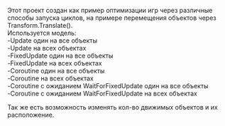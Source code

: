 Этот проект создан как пример оптимизации игр через различные способы запуска циклов, на примере перемещения объектов через Transform.Translate().  
Используется модель:   
-Update один на все объекты  
-Update на всех объектах  
-FixedUpdate один на все объекты  
-FixedUpdate на всех объектах  
-Coroutine один на все объекты  
-Coroutine на всех объектах  
-Coroutine с ожиданием WaitForFixedUpdate один на все объекты  
-Coroutine с ожиданием WaitForFixedUpdate на всех объектах  
    
Так же есть возможность изменять кол-во движимых объектов и их расположение.
